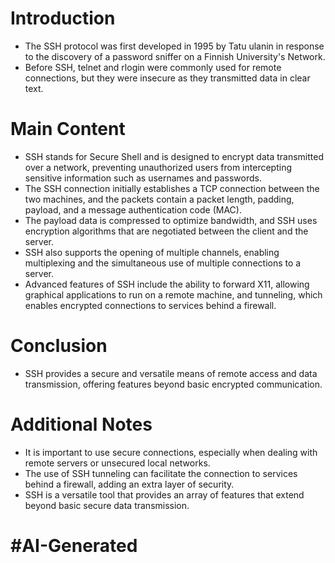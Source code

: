 # Introduction
- The SSH protocol was first developed in 1995 by Tatu ulanin in response to the discovery of a password sniffer on a Finnish University's Network.
- Before SSH, telnet and rlogin were commonly used for remote connections, but they were insecure as they transmitted data in clear text.

# Main Content
- SSH stands for Secure Shell and is designed to encrypt data transmitted over a network, preventing unauthorized users from intercepting sensitive information such as usernames and passwords.
- The SSH connection initially establishes a TCP connection between the two machines, and the packets contain a packet length, padding, payload, and a message authentication code (MAC).
- The payload data is compressed to optimize bandwidth, and SSH uses encryption algorithms that are negotiated between the client and the server.
- SSH also supports the opening of multiple channels, enabling multiplexing and the simultaneous use of multiple connections to a server.
- Advanced features of SSH include the ability to forward X11, allowing graphical applications to run on a remote machine, and tunneling, which enables encrypted connections to services behind a firewall.

# Conclusion
- SSH provides a secure and versatile means of remote access and data transmission, offering features beyond basic encrypted communication.

# Additional Notes
- It is important to use secure connections, especially when dealing with remote servers or unsecured local networks.
- The use of SSH tunneling can facilitate the connection to services behind a firewall, adding an extra layer of security.
- SSH is a versatile tool that provides an array of features that extend beyond basic secure data transmission.

# #AI-Generated